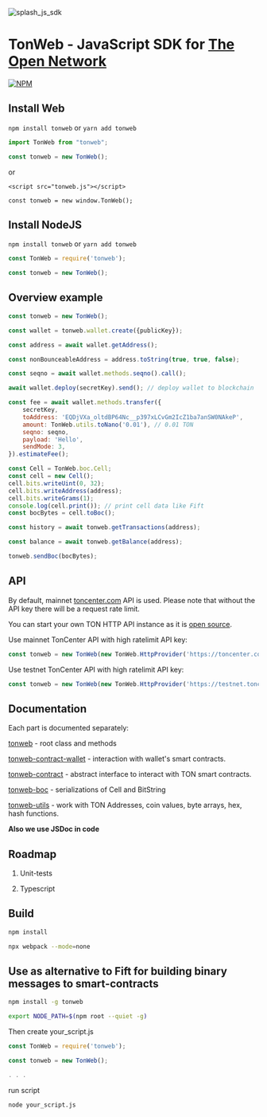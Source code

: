 ![splash_js_sdk](https://user-images.githubusercontent.com/1449561/154848382-e89fef68-3aee-4ca6-8d52-1466bfdf2c89.png)

# TonWeb - JavaScript SDK for [The Open Network](https://ton.org)

[![NPM](https://img.shields.io/npm/v/tonweb.svg)](https://www.npmjs.org/package/tonweb)

## Install Web

`npm install tonweb` or `yarn add tonweb`

```js
import TonWeb from "tonweb";

const tonweb = new TonWeb();
```

or

`<script src="tonweb.js"></script>`

`const tonweb = new window.TonWeb();`

## Install NodeJS

`npm install tonweb` or `yarn add tonweb`

```js
const TonWeb = require('tonweb');

const tonweb = new TonWeb();
```

## Overview example

```js
const tonweb = new TonWeb();

const wallet = tonweb.wallet.create({publicKey});

const address = await wallet.getAddress();

const nonBounceableAddress = address.toString(true, true, false);

const seqno = await wallet.methods.seqno().call();

await wallet.deploy(secretKey).send(); // deploy wallet to blockchain

const fee = await wallet.methods.transfer({
    secretKey,
    toAddress: 'EQDjVXa_oltdBP64Nc__p397xLCvGm2IcZ1ba7anSW0NAkeP',
    amount: TonWeb.utils.toNano('0.01'), // 0.01 TON
    seqno: seqno,
    payload: 'Hello',
    sendMode: 3,
}).estimateFee();

const Cell = TonWeb.boc.Cell;
const cell = new Cell();
cell.bits.writeUint(0, 32);
cell.bits.writeAddress(address);
cell.bits.writeGrams(1);
console.log(cell.print()); // print cell data like Fift
const bocBytes = cell.toBoc();

const history = await tonweb.getTransactions(address);

const balance = await tonweb.getBalance(address);

tonweb.sendBoc(bocBytes);

```

## API

By default, mainnet [toncenter.com](https://toncenter.com) API is used. Please note that without the API key there will be a request rate limit.

You can start your own TON HTTP API instance as it is [open source](https://github.com/toncenter/ton-http-api).

Use mainnet TonCenter API with high ratelimit API key:

```js
const tonweb = new TonWeb(new TonWeb.HttpProvider('https://toncenter.com/api/v2/jsonRPC', {apiKey: 'YOUR_MAINNET_TONCENTER_API_KEY'}));
```

Use testnet TonCenter API with high ratelimit API key:

```js
const tonweb = new TonWeb(new TonWeb.HttpProvider('https://testnet.toncenter.com/api/v2/jsonRPC', {apiKey: 'YOUR_TESTNET_TONCENTER_API_KEY'}));
```

## Documentation

Each part is documented separately:

[tonweb](https://github.com/toncenter/tonweb/blob/master/src/README.md) - root class and methods

[tonweb-contract-wallet](https://github.com/toncenter/tonweb/blob/master/src/contract/wallet/README.md) - interaction with wallet's smart contracts.

[tonweb-contract](https://github.com/toncenter/tonweb/blob/master/src/contract/README.md) - abstract interface to interact with TON smart contracts.

[tonweb-boc](https://github.com/toncenter/tonweb/blob/master/src/boc/README.md) - serializations of Cell and BitString

[tonweb-utils](https://github.com/toncenter/tonweb/blob/master/src/utils/README.md) - work with TON Addresses, coin values, byte arrays, hex, hash functions.


**Also we use JSDoc in code**

## Roadmap

1. Unit-tests

2. Typescript

## Build

```bash
npm install

npx webpack --mode=none
```

## Use as alternative to Fift for building binary messages to smart-contracts

```bash
npm install -g tonweb

export NODE_PATH=$(npm root --quiet -g)
```

Then create your_script.js

```js
const TonWeb = require('tonweb');

const tonweb = new TonWeb();

. . .

```

run script

```bash
node your_script.js
```
